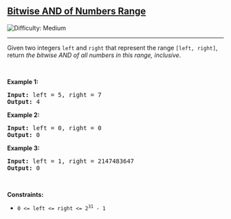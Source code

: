 <h2><a href="https://leetcode.com/problems/bitwise-and-of-numbers-range">Bitwise AND of Numbers Range</a></h2> <img src='https://img.shields.io/badge/Difficulty-Medium-orange' alt='Difficulty: Medium' /><hr><p>Given two integers <code>left</code> and <code>right</code> that represent the range <code>[left, right]</code>, return <em>the bitwise AND of all numbers in this range, inclusive</em>.</p>

<p>&nbsp;</p>
<p><strong class="example">Example 1:</strong></p>

<pre>
<strong>Input:</strong> left = 5, right = 7
<strong>Output:</strong> 4
</pre>

<p><strong class="example">Example 2:</strong></p>

<pre>
<strong>Input:</strong> left = 0, right = 0
<strong>Output:</strong> 0
</pre>

<p><strong class="example">Example 3:</strong></p>

<pre>
<strong>Input:</strong> left = 1, right = 2147483647
<strong>Output:</strong> 0
</pre>

<p>&nbsp;</p>
<p><strong>Constraints:</strong></p>

<ul>
	<li><code>0 &lt;= left &lt;= right &lt;= 2<sup>31</sup> - 1</code></li>
</ul>
